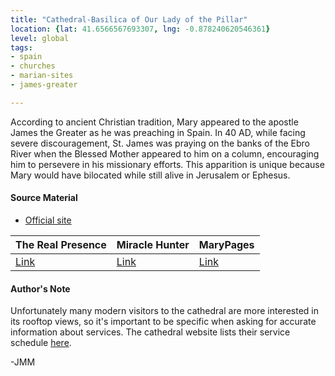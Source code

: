 ```yaml
---
title: "Cathedral-Basilica of Our Lady of the Pillar"
location: {lat: 41.6566567693307, lng: -0.878240620546361}
level: global
tags:
- spain
- churches
- marian-sites
- james-greater

---
```



According to ancient Christian tradition, Mary appeared to the apostle James the Greater as he was preaching in Spain.  In 40 AD, while facing severe discouragement, St. James was praying on the banks of the Ebro River when the Blessed Mother appeared to him on a column, encouraging him to persevere in his missionary efforts.  This apparition is unique because Mary would have bilocated while still alive in Jerusalem or Ephesus.

#### Source Material

* [Official site](https://catedraldezaragoza.es/basilica/)


| The Real Presence | Miracle Hunter | MaryPages |
| --- | --- | --- |
| [Link](http://www.therealpresence.org/eucharst/misc/BVM/09_ZARAGOZA_60x96.pdf) | [Link](https://www.miraclehunter.com/marian_apparitions/approved_apparitions/zaragoza/index.html) | [Link](https://www.marypages.com/our-lady-of-the-pillar.html) |




#### Author's Note

Unfortunately many modern visitors to the cathedral are more interested in its rooftop views, so it's important to be specific when asking for accurate information about services.  The cathedral website lists their service schedule [here](https://catedraldezaragoza.es/culto/).

-JMM




